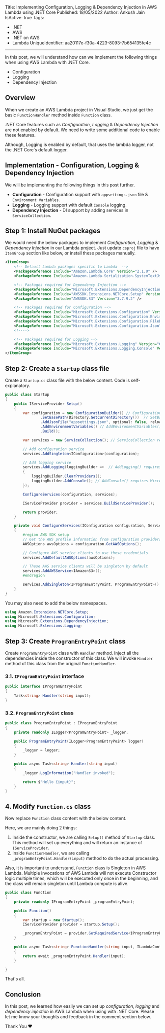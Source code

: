 Title: Implementing Configuration, Logging & Dependency Injection in AWS Lambda using .NET Core
Published: 18/05/2022
Author: Ankush Jain
IsActive: true
Tags:
  - .NET
  - AWS
  - .NET on AWS
  - Lambda
UniqueIdentifier: aa20117e-f30a-4223-8093-7b654135fe4c
---
In this post, we will understand how can we implement the following things when using AWS Lambda with .NET Core.
*   Configuration
*   Logging
*   Dependency Injection

## Overview
When we create an AWS Lambda project in Visual Studio, we just get the basic `FunctionHandler` method inside `Function` class. 

.NET Core features such as *Configuration*, *Logging* & *Dependency Injection* are not enabled by default. We need to write some additional code to enable these features. 

Although, Logging is enabled by default, that uses the lambda logger, not the .NET Core's default logger.

## Implementation - Configuration, Logging & Dependency Injection
We will be implementing the following things in this post further.
*   **Configuration** - Configuration support with `appsettings.json` file & `Environment Variables`.
*   **Logging** - Logging support with default `Console` logging.
*   **Dependency Injection** - DI support by adding services in `ServiceCollection`.

## Step 1: Install NuGet packages
We would need the below packages to implement *Configuration*, *Logging* & *Dependency Injection* in our Lambda project. Just update `csproj` file to have `ItemGroup` section like below, or install these packages manually. 

```xml
<ItemGroup>
    <!-- Default Lambda packages specific to Lambda  -->
    <PackageReference Include="Amazon.Lambda.Core" Version="2.1.0" />
    <PackageReference Include="Amazon.Lambda.Serialization.SystemTextJson" Version="2.3.0" />

    <!-- Packages required for Dependency Injection -->
    <PackageReference Include="Microsoft.Extensions.DependencyInjection" Version="6.0.0" />
    <PackageReference Include="AWSSDK.Extensions.NETCore.Setup" Version="3.7.2" />
    <PackageReference Include="AWSSDK.S3" Version="3.7.9.2" />

    <!-- Packages required for Configuration -->
    <PackageReference Include="Microsoft.Extensions.Configuration" Version="6.0.1" />
    <PackageReference Include="Microsoft.Extensions.Configuration.EnvironmentVariables" Version="6.0.1" />
    <PackageReference Include="Microsoft.Extensions.Configuration.FileExtensions" Version="6.0.0" />
    <PackageReference Include="Microsoft.Extensions.Configuration.Json" Version="6.0.0" />
    <!---->

    <!-- Packages required for Logging -->
    <PackageReference Include="Microsoft.Extensions.Logging" Version="6.0.0" />
    <PackageReference Include="Microsoft.Extensions.Logging.Console" Version="6.0.0" />
</ItemGroup>
```

## Step 2: Create a `Startup` class file
Create a `Startup.cs` class file with the below content. Code is self-explanatory.

```cs
public class Startup
{
    public IServiceProvider Setup()
    {
        var configuration = new ConfigurationBuilder() // ConfigurationBuilder() method requires Microsoft.Extensions.Configuration NuGet package
                .SetBasePath(Directory.GetCurrentDirectory())  // SetBasePath() method requires Microsoft.Extensions.Configuration.FileExtensions NuGet package
                .AddJsonFile("appsettings.json", optional: false, reloadOnChange: true) // AddJsonFile() method requires Microsoft.Extensions.Configuration.Json NuGet package
                .AddEnvironmentVariables() // AddEnvironmentVariables() method requires Microsoft.Extensions.Configuration.EnvironmentVariables NuGet package
                .Build();

        var services = new ServiceCollection(); // ServiceCollection require Microsoft.Extensions.DependencyInjection NuGet package

        // Add configuration service
        services.AddSingleton<IConfiguration>(configuration);

        // Add logging service
        services.AddLogging(loggingBuilder =>  // AddLogging() requires Microsoft.Extensions.Logging NuGet package
        {
            loggingBuilder.ClearProviders();
            loggingBuilder.AddConsole(); // AddConsole() requires Microsoft.Extensions.Logging.Console NuGet package
        });

        ConfigureServices(configuration, services);

        IServiceProvider provider = services.BuildServiceProvider();

        return provider;
    }

    private void ConfigureServices(IConfiguration configuration, ServiceCollection services)
    {
        #region AWS SDK setup
        // Get the AWS profile information from configuration providers
        AWSOptions awsOptions = configuration.GetAWSOptions();

        // Configure AWS service clients to use these credentials
        services.AddDefaultAWSOptions(awsOptions);

        // These AWS service clients will be singleton by default
        services.AddAWSService<IAmazonS3>();
        #endregion

        services.AddSingleton<IProgramEntryPoint, ProgramEntryPoint>();
    }
}
```

You may also need to add the below namespaces.
```cs
using Amazon.Extensions.NETCore.Setup;
using Microsoft.Extensions.Configuration;
using Microsoft.Extensions.DependencyInjection;
using Microsoft.Extensions.Logging;
```

## Step 3: Create `ProgramEntryPoint` class
Create `ProgramEntryPoint` class with `Handler` method. Inject all the dependencies inside the constructor of this class. We will invoke `Handler` method of this class from the original `FunctionHandler`.

### 3.1. `IProgramEntryPoint` interface
```cs
public interface IProgramEntryPoint
{
    Task<string> Handler(string input);
}
```

### 3.2. `ProgramEntryPoint` class
```cs
public class ProgramEntryPoint : IProgramEntryPoint
{
    private readonly ILogger<ProgramEntryPoint> _logger;

    public ProgramEntryPoint(ILogger<ProgramEntryPoint> logger)
    {
        _logger = logger;
    }

    public async Task<string> Handler(string input)
    {
        _logger.LogInformation("Handler invoked");

        return $"Hello {input}";
    }
}
```

## 4. Modify `Function.cs` class
Now replace `Function` class content with the below content. 

Here, we are mainly doing 2 things:

1.  Inside the constructor, we are calling `Setup()` method of `Startup` class. This method will set up everything and will return an instance of `IServiceProvider`. 
2.  Inside `FunctionHandler`, we are calling `_programEntryPoint.Handler(input)` method to do the actual processing.

Also, it is important to understand, `Function` class is Singleton in AWS Lambda. Multiple invocations of AWS Lambda will not execute Constructor logic multiple times, which will be executed only once in the beginning, and the class will remain singleton until Lambda compute is alive.

```cs
public class Function
{
    private readonly IProgramEntryPoint _programEntryPoint;

    public Function()
    {
        var startup = new Startup();
        IServiceProvider provider = startup.Setup();

        _programEntryPoint = provider.GetRequiredService<IProgramEntryPoint>();
    }

    public async Task<string> FunctionHandler(string input, ILambdaContext context)
    {
        return await _programEntryPoint.Handler(input);
    }

}
```

That's all.

## Conclusion

In this post, we learned how easily we can set up _configuration_, *logging* and *dependency injection* in AWS Lambda when using with .NET Core. Please let me know your thoughts and feedback in the comment section below.

Thank You ❤️

                
